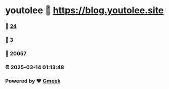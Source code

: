 # youtolee :link: https://blog.youtolee.site 
### :page_facing_up: [24](https://blog.youtolee.site/tag.html) 
### :speech_balloon: 3 
### :hibiscus: 20057 
### :alarm_clock: 2025-03-14 01:13:48 
### Powered by :heart: [Gmeek](https://github.com/Meekdai/Gmeek)
